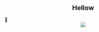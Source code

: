 <h2 style="text-align:center">Hellow</h2>👋

<div id="header" align="center">
  <img src="https://media4.giphy.com/media/v1.Y2lkPTc5MGI3NjExaG9haW03MWQ1OTJhYmpkendpMXc5dXJvNXZta2xuaDR5djF1dmQ1bCZlcD12MV9pbnRlcm5hbF9naWZfYnlfaWQmY3Q9Zw/jlVObChD6Fb5C/giphy.gif"/>
</div>
<!--
**RyukaAngga/RyukaAngga** is a ✨ _special_ ✨ repository because its `README.md` (this file) appears on your GitHub profile.

Here are some ideas to get you started:

- 🔭 I’m currently working on ...
- 🌱 I’m currently learning ...
- 👯 I’m looking to collaborate on ...
- 🤔 I’m looking for help with ...
- 💬 Ask me about ...
- 📫 How to reach me: ...
- 😄 Pronouns: ...
- ⚡ Fun fact: ...
-->
